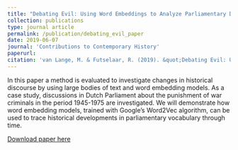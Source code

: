 ```yaml
---
title: "Debating Evil: Using Word Embeddings to Analyze Parliamentary Debates on War Criminals in The Netherlands"
collection: publications
type: journal article
permalink: /publication/debating_evil_paper
date: 2019-06-07
journal: 'Contributions to Contemporary History'
paperurl: 
citation: 'van Lange, M. & Futselaar, R. (2019). &quot;Debating Evil: Using Word Embeddings to Analyze Parliamentary Debates on War Criminals in The Netherlands.&quot; <i>Contributions to Contemporary History</i>, Vol 59, No 1 (2019)'
---
```

In this paper a method is evaluated to investigate changes in historical discourse by using large bodies of text and word embedding models. As a case study, discussions in Dutch Parliament about the punishment of war criminals in the period 1945-1975 are investigated. We will demonstrate how word embedding models, trained with Google’s Word2Vec algorithm, can be used to trace historical developments in parliamentary vocabulary through time.

[Download paper here](http://ojs.inz.si/pnz/article/view/322)
